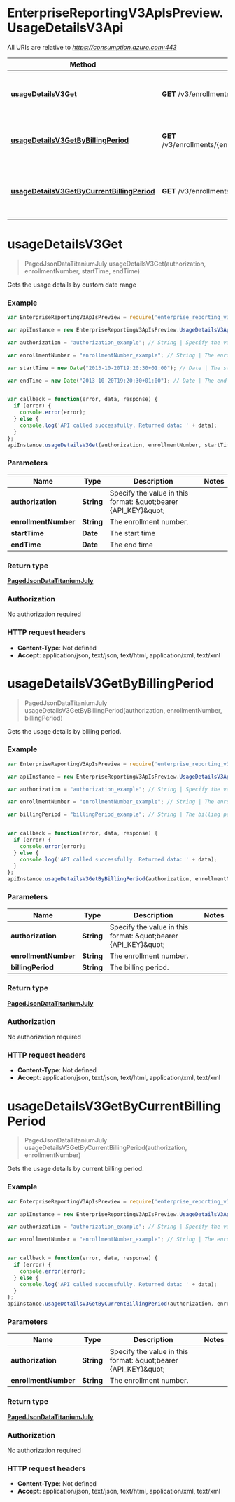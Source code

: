 # EnterpriseReportingV3ApIsPreview.UsageDetailsV3Api

All URIs are relative to *https://consumption.azure.com:443*

Method | HTTP request | Description
------------- | ------------- | -------------
[**usageDetailsV3Get**](UsageDetailsV3Api.md#usageDetailsV3Get) | **GET** /v3/enrollments/{enrollmentNumber}/usagedetailsbycustomdate | Gets the usage details by custom date range
[**usageDetailsV3GetByBillingPeriod**](UsageDetailsV3Api.md#usageDetailsV3GetByBillingPeriod) | **GET** /v3/enrollments/{enrollmentNumber}/billingPeriods/{billingPeriod}/usagedetails | Gets the usage details by billing period.
[**usageDetailsV3GetByCurrentBillingPeriod**](UsageDetailsV3Api.md#usageDetailsV3GetByCurrentBillingPeriod) | **GET** /v3/enrollments/{enrollmentNumber}/usagedetails | Gets the usage details by current billing period.


<a name="usageDetailsV3Get"></a>
# **usageDetailsV3Get**
> PagedJsonDataTitaniumJuly usageDetailsV3Get(authorization, enrollmentNumber, startTime, endTime)

Gets the usage details by custom date range

### Example
```javascript
var EnterpriseReportingV3ApIsPreview = require('enterprise_reporting_v3_ap_is__preview');

var apiInstance = new EnterpriseReportingV3ApIsPreview.UsageDetailsV3Api();

var authorization = "authorization_example"; // String | Specify the value in this format: \"bearer {API_KEY}\"

var enrollmentNumber = "enrollmentNumber_example"; // String | The enrollment number.

var startTime = new Date("2013-10-20T19:20:30+01:00"); // Date | The start time

var endTime = new Date("2013-10-20T19:20:30+01:00"); // Date | The end time


var callback = function(error, data, response) {
  if (error) {
    console.error(error);
  } else {
    console.log('API called successfully. Returned data: ' + data);
  }
};
apiInstance.usageDetailsV3Get(authorization, enrollmentNumber, startTime, endTime, callback);
```

### Parameters

Name | Type | Description  | Notes
------------- | ------------- | ------------- | -------------
 **authorization** | **String**| Specify the value in this format: \&quot;bearer {API_KEY}\&quot; | 
 **enrollmentNumber** | **String**| The enrollment number. | 
 **startTime** | **Date**| The start time | 
 **endTime** | **Date**| The end time | 

### Return type

[**PagedJsonDataTitaniumJuly**](PagedJsonDataTitaniumJuly.md)

### Authorization

No authorization required

### HTTP request headers

 - **Content-Type**: Not defined
 - **Accept**: application/json, text/json, text/html, application/xml, text/xml

<a name="usageDetailsV3GetByBillingPeriod"></a>
# **usageDetailsV3GetByBillingPeriod**
> PagedJsonDataTitaniumJuly usageDetailsV3GetByBillingPeriod(authorization, enrollmentNumber, billingPeriod)

Gets the usage details by billing period.

### Example
```javascript
var EnterpriseReportingV3ApIsPreview = require('enterprise_reporting_v3_ap_is__preview');

var apiInstance = new EnterpriseReportingV3ApIsPreview.UsageDetailsV3Api();

var authorization = "authorization_example"; // String | Specify the value in this format: \"bearer {API_KEY}\"

var enrollmentNumber = "enrollmentNumber_example"; // String | The enrollment number.

var billingPeriod = "billingPeriod_example"; // String | The billing period.


var callback = function(error, data, response) {
  if (error) {
    console.error(error);
  } else {
    console.log('API called successfully. Returned data: ' + data);
  }
};
apiInstance.usageDetailsV3GetByBillingPeriod(authorization, enrollmentNumber, billingPeriod, callback);
```

### Parameters

Name | Type | Description  | Notes
------------- | ------------- | ------------- | -------------
 **authorization** | **String**| Specify the value in this format: \&quot;bearer {API_KEY}\&quot; | 
 **enrollmentNumber** | **String**| The enrollment number. | 
 **billingPeriod** | **String**| The billing period. | 

### Return type

[**PagedJsonDataTitaniumJuly**](PagedJsonDataTitaniumJuly.md)

### Authorization

No authorization required

### HTTP request headers

 - **Content-Type**: Not defined
 - **Accept**: application/json, text/json, text/html, application/xml, text/xml

<a name="usageDetailsV3GetByCurrentBillingPeriod"></a>
# **usageDetailsV3GetByCurrentBillingPeriod**
> PagedJsonDataTitaniumJuly usageDetailsV3GetByCurrentBillingPeriod(authorization, enrollmentNumber)

Gets the usage details by current billing period.

### Example
```javascript
var EnterpriseReportingV3ApIsPreview = require('enterprise_reporting_v3_ap_is__preview');

var apiInstance = new EnterpriseReportingV3ApIsPreview.UsageDetailsV3Api();

var authorization = "authorization_example"; // String | Specify the value in this format: \"bearer {API_KEY}\"

var enrollmentNumber = "enrollmentNumber_example"; // String | The enrollment number.


var callback = function(error, data, response) {
  if (error) {
    console.error(error);
  } else {
    console.log('API called successfully. Returned data: ' + data);
  }
};
apiInstance.usageDetailsV3GetByCurrentBillingPeriod(authorization, enrollmentNumber, callback);
```

### Parameters

Name | Type | Description  | Notes
------------- | ------------- | ------------- | -------------
 **authorization** | **String**| Specify the value in this format: \&quot;bearer {API_KEY}\&quot; | 
 **enrollmentNumber** | **String**| The enrollment number. | 

### Return type

[**PagedJsonDataTitaniumJuly**](PagedJsonDataTitaniumJuly.md)

### Authorization

No authorization required

### HTTP request headers

 - **Content-Type**: Not defined
 - **Accept**: application/json, text/json, text/html, application/xml, text/xml

